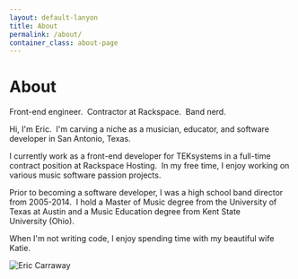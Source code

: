 ```yaml
---
layout: default-lanyon
title: About
permalink: /about/
container_class: about-page
---
```

<h1 class="page-title">About</h1>
<a href="https://github.com/ericcarraway"><i class="svg-icon github"></i></a>
<a href="https://www.linkedin.com/in/ericcarraway"><i class="svg-icon linkedin"></i></a>
<p class="message">
    Front-end engineer.&nbsp; Contractor at Rackspace.&nbsp; Band&nbsp;nerd.
</p>
Hi, I'm Eric.&nbsp; I'm carving a niche as a musician, educator, and software developer in
<span>San Antonio,&nbsp;Texas</span>.

I currently work as a front-end developer for <span>TEKsystems</span> in a full-time contract position at
<span>Rackspace Hosting</span>.&nbsp; In my free time, I enjoy working on various music software passion projects.

Prior to becoming a software developer,
I was a high school band director from 2005-2014.&nbsp; I hold a Master of Music degree from
the <span>University of Texas at Austin</span> and a Music Education degree from
<span>Kent&nbsp;State University</span>&nbsp;(Ohio).

When I'm not writing code, I enjoy spending time with my beautiful wife Katie.

![Eric Carraway](../assets/img/eric-carraway-tobin-center.jpg)
